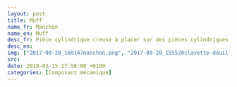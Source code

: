 ```yaml
---
layout: post
title: Muff
name_fr: Manchon
name_en: Muff
desc_fr: Pièce cylindrique creuse à placer sur des pièces cylindriques pleines, pour en assurer notamment l’assemblage par serrage ou par frettage.
desc_en: 
img: ["2017-08-28_160147manchon.png", "2017-08-28_155520clavette-douille-manchon.png"]
src: 
date: 2019-03-15 17:58:00 +0100
categories: [Composant mécanique]
---
```

